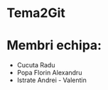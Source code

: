 # Tema2Git
# Membri echipa: 
  - Cucuta Radu
  - Popa Florin Alexandru
  - Istrate Andrei - Valentin
